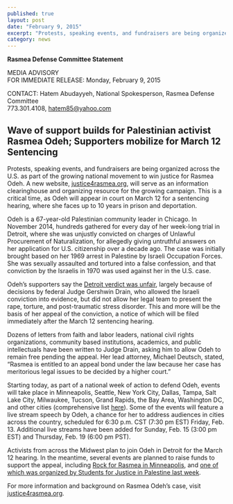 ```yaml
---
published: true
layout: post
date: "February 9, 2015"
excerpt: "Protests, speaking events, and fundraisers are being organized across the U.S. as part of the growing national movement to win justice for Rasmea Odeh. This is a critical time, as Odeh will appear in court on March 12 for a sentencing hearing, where she faces up to 10 years in prison and deportation. Starting today, as part of a national week of action to defend Odeh, events will take place in Minneapolis, Seattle, New York City, Dallas, Tampa, Salt Lake City, Milwaukee, Tucson, Grand Rapids, the Bay Area, Washington DC, and other cities."
category: news
---
```


**Rasmea Defense Committee Statement**

MEDIA ADVISORY
<br>FOR IMMEDIATE RELEASE: Monday, February 9, 2015
 
CONTACT: Hatem Abudayyeh, National Spokesperson, Rasmea Defense Committee   
773.301.4108, [hatem85@yahoo.com](mailto:hatem85@yahoo.com)

## Wave of support builds for Palestinian activist Rasmea Odeh; Supporters mobilize for March 12 Sentencing

Protests, speaking events, and fundraisers are being organized across the U.S. as part of the growing national movement to win justice for Rasmea Odeh. A new website, [justice4rasmea.org](http://justice4rasmea.org/), will serve as an information clearinghouse and organizing resource for the growing campaign. This is a critical time, as Odeh will appear in court on March 12 for a sentencing hearing, where she faces up to 10 years in prison and deportation.
 
Odeh is a 67-year-old Palestinian community leader in Chicago.  In November 2014, hundreds gathered for every day of her week-long trial in Detroit, where she was unjustly convicted on charges of Unlawful Procurement of Naturalization, for allegedly giving untruthful answers on her application for U.S. citizenship over a decade ago.  The case was initially brought based on her 1969 arrest in Palestine by Israeli Occupation Forces.  She was sexually assaulted and tortured into a false confession, and that conviction by the Israelis in 1970 was used against her in the U.S. case.
 
Odeh’s supporters say the [Detroit verdict was unfair](http://uspcn.org/2014/11/10/without-a-full-and-fair-trial-rasmea-found-guilty/), largely because of decisions by federal Judge Gershwin Drain, who allowed the Israeli conviction into evidence, but did not allow her legal team to present the rape, torture, and post-traumatic stress disorder. This and more will be the basis of her appeal of the conviction, a notice of which will be filed immediately after the March 12 sentencing hearing.  
 
Dozens of letters from faith and labor leaders, national civil rights organizations, community based institutions, academics, and public intellectuals have been written to Judge Drain, asking him to allow Odeh to remain free pending the appeal. Her lead attorney, Michael Deutsch, stated, “Rasmea is entitled to an appeal bond under the law because her case has meritorious legal issues to be decided by a higher court.”
 
Starting today, as part of a national week of action to defend Odeh, events will take place in Minneapolis, Seattle, New York City, Dallas, Tampa, Salt Lake City, Milwaukee, Tucson, Grand Rapids, the Bay Area, Washington DC, and other cities (comprehensive list [here](http://justice4rasmea.org/events/)).  Some of the events will feature a live stream speech by Odeh, a chance for her to address audiences in cities across the country, scheduled for 6:30 p.m. CST (7:30 pm EST) Friday, Feb. 13. Additional live streams have been added for Sunday, Feb. 15 (3:00 pm EST) and Thursday, Feb. 19 (6:00 pm PST).
 
Activists from across the Midwest plan to join Odeh in Detroit for the March 12 hearing. In the meantime, several events are planned to raise funds to support the appeal, including [Rock for Rasmea in Minneapolis](http://justice4rasmea.org/events/2015/02/21/rock-for-rasmea/), and [one of which was organized by Students for Justice in Palestine last week](http://palestineinamerica.com/2015/02/despite-opposition-sjp-chicago-hosts-successful-fundraiser-for-palestinian-icon/). 
 
For more information and background on Rasmea Odeh’s case, visit [justice4rasmea.org](http://justice4rasmea.org/).
